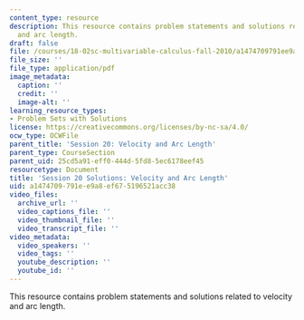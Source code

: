 ```yaml
---
content_type: resource
description: This resource contains problem statements and solutions related to velocity
  and arc length.
draft: false
file: /courses/18-02sc-multivariable-calculus-fall-2010/a1474709791ee9a8ef675196521acc38_MIT18_02SC_pb_21_comb.pdf
file_size: ''
file_type: application/pdf
image_metadata:
  caption: ''
  credit: ''
  image-alt: ''
learning_resource_types:
- Problem Sets with Solutions
license: https://creativecommons.org/licenses/by-nc-sa/4.0/
ocw_type: OCWFile
parent_title: 'Session 20: Velocity and Arc Length'
parent_type: CourseSection
parent_uid: 25cd5a91-eff0-444d-5fd8-5ec6178eef45
resourcetype: Document
title: 'Session 20 Solutions: Velocity and Arc Length'
uid: a1474709-791e-e9a8-ef67-5196521acc38
video_files:
  archive_url: ''
  video_captions_file: ''
  video_thumbnail_file: ''
  video_transcript_file: ''
video_metadata:
  video_speakers: ''
  video_tags: ''
  youtube_description: ''
  youtube_id: ''
---
```

This resource contains problem statements and solutions related to velocity and arc length.
